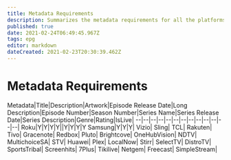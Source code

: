 ```yaml
---
title: Metadata Requirements
description: Summarizes the metadata requirements for all the platforms to which Amagi delivers EPG
published: true
date: 2021-02-24T06:49:45.967Z
tags: epg
editor: markdown
dateCreated: 2021-02-23T20:30:39.462Z
---
```


# Metadata Requirements
Metadata|Title|Description|Artwork|Episode Release Date|Long Description|Episode Number|Season Number|Series Name|Series Release Date|Series Description|Genre|Rating|IsLive|
--|--|--|--|--|--|--|--|--|--|--|--|--|
Roku|Y|Y|Y|Y||Y|Y|Y|Y
Samsung|Y|Y|Y|
Vizio|
Sling|
TCL|
Rakuten|
Tivo|
Gracenote|
Redbox|
Pluto|
Brightcove|
OneHubVision|
NDTV|
MultichoiceSA|
STV|
Huawei|
Plex|
LocalNow|
Stirr|
SelectTV|
DistroTV|
SportsTribal|
Screenhits|
7Plus|
Tikilive|
Netgem|
Freecast|
SimpleStream|
